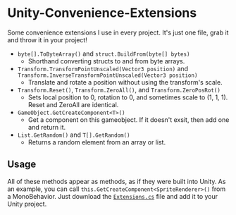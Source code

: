 # Unity-Convenience-Extensions
Some convenience extensions I use in every project. It's just one file, grab it and throw it in your project!

* `byte[].ToByteArray()` and `struct.BuildFrom(byte[] bytes)`
  * Shorthand converting structs to and from byte arrays.
* `Transform.TransformPointUnscaled(Vector3 position)` and `Transform.InverseTransformPointUnscaled(Vector3 position)`
  * Translate and rotate a position without using the transform's scale.
* `Transform.Reset()`, `Transform.ZeroAll()`, and `Transform.ZeroPosRot()`
  * Sets local position to 0, rotation to 0, and sometimes scale to (1, 1, 1). Reset and ZeroAll are identical.
* `GameObject.GetCreateComponent<T>()`
  * Get a component on this gameobject. If it doesn't exsit, then add one and return it.
* `List.GetRandom()` and `T[].GetRandom()`
  * Returns a random element from an array or list.
 
## Usage
All of these methods appear as methods, as if they were built into Unity. As an example, you can call `this.GetCreateComponent<SpriteRenderer>()` from a MonoBehavior. Just download the [`Extensions.cs`](https://github.com/godjammit/Unity-Convenience-Extensions/blob/master/Extensions.cs) file and add it to your Unity project.
